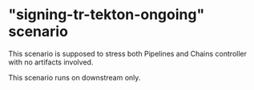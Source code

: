 # "signing-tr-tekton-ongoing" scenario

This scenario is supposed to stress both Pipelines and Chains controller with no artifacts involved.

This scenario runs on downstream only.
